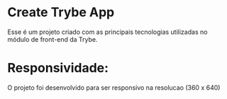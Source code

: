 # Create Trybe App

Esse é um projeto criado com as principais tecnologias utilizadas no módulo de front-end da Trybe.

# Responsividade:

O projeto foi desenvolvido para ser responsivo na resolucao (360 x 640) 
